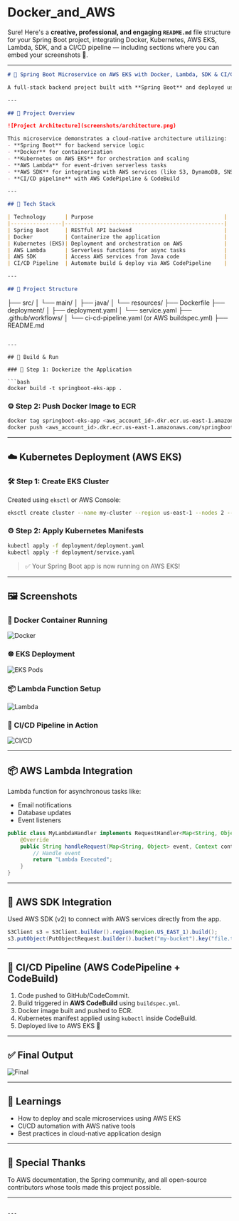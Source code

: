 # Docker_and_AWS
Sure! Here's a **creative, professional, and engaging `README.md`** file structure for your Spring Boot project, integrating Docker, Kubernetes, AWS EKS, Lambda, SDK, and a CI/CD pipeline — including sections where you can embed your screenshots 📸.

---

```markdown
# 🚀 Spring Boot Microservice on AWS EKS with Docker, Lambda, SDK & CI/CD

A full-stack backend project built with **Spring Boot** and deployed using **Docker**, **Kubernetes**, and **AWS EKS**, with integrated **AWS Lambda** for serverless functions, the **AWS SDK** for cloud service interaction, and a fully automated **CI/CD pipeline** for seamless deployments.

---

## 📸 Project Overview

![Project Architecture](screenshots/architecture.png)

This microservice demonstrates a cloud-native architecture utilizing:
- **Spring Boot** for backend service logic
- **Docker** for containerization
- **Kubernetes on AWS EKS** for orchestration and scaling
- **AWS Lambda** for event-driven serverless tasks
- **AWS SDK** for integrating with AWS services (like S3, DynamoDB, SNS, etc.)
- **CI/CD pipeline** with AWS CodePipeline & CodeBuild

---

## 🧰 Tech Stack

| Technology      | Purpose                                         |
|----------------|--------------------------------------------------|
| Spring Boot     | RESTful API backend                             |
| Docker          | Containerize the application                    |
| Kubernetes (EKS)| Deployment and orchestration on AWS             |
| AWS Lambda      | Serverless functions for async tasks            |
| AWS SDK         | Access AWS services from Java code              |
| CI/CD Pipeline  | Automate build & deploy via AWS CodePipeline    |

---

## 📁 Project Structure

```
├── src/
│   └── main/
│       ├── java/
│       └── resources/
├── Dockerfile
├── deployment/
│   ├── deployment.yaml
│   └── service.yaml
├── .github/workflows/
│   └── ci-cd-pipeline.yaml (or AWS buildspec.yml)
├── README.md
```

---

## 🔨 Build & Run

### 🐳 Step 1: Dockerize the Application

```bash
docker build -t springboot-eks-app .
```

### ⚙️ Step 2: Push Docker Image to ECR

```bash
docker tag springboot-eks-app <aws_account_id>.dkr.ecr.us-east-1.amazonaws.com/springboot-eks-app
docker push <aws_account_id>.dkr.ecr.us-east-1.amazonaws.com/springboot-eks-app
```

---

## ☁️ Kubernetes Deployment (AWS EKS)

### 🛠 Step 1: Create EKS Cluster

Created using `eksctl` or AWS Console:
```bash
eksctl create cluster --name my-cluster --region us-east-1 --nodes 2 --node-type t3.medium
```

### ⚙️ Step 2: Apply Kubernetes Manifests

```bash
kubectl apply -f deployment/deployment.yaml
kubectl apply -f deployment/service.yaml
```

> ✅ Your Spring Boot app is now running on AWS EKS!

---

## 🖼 Screenshots

### 🧱 Docker Container Running
![Docker](screenshots/docker.png)

### ☸️ EKS Deployment
![EKS Pods](screenshots/eks-pods.png)

### 📦 Lambda Function Setup
![Lambda](screenshots/lambda.png)

### 📂 CI/CD Pipeline in Action
![CI/CD](screenshots/cicd-pipeline.png)

---

## 📦 AWS Lambda Integration

Lambda function for asynchronous tasks like:
- Email notifications
- Database updates
- Event listeners

```java
public class MyLambdaHandler implements RequestHandler<Map<String, Object>, String> {
    @Override
    public String handleRequest(Map<String, Object> event, Context context) {
        // Handle event
        return "Lambda Executed";
    }
}
```

---

## 🔌 AWS SDK Integration

Used AWS SDK (v2) to connect with AWS services directly from the app.

```java
S3Client s3 = S3Client.builder().region(Region.US_EAST_1).build();
s3.putObject(PutObjectRequest.builder().bucket("my-bucket").key("file.txt").build(), Paths.get("file.txt"));
```

---

## 🚀 CI/CD Pipeline (AWS CodePipeline + CodeBuild)

1. Code pushed to GitHub/CodeCommit.
2. Build triggered in **AWS CodeBuild** using `buildspec.yml`.
3. Docker image built and pushed to ECR.
4. Kubernetes manifest applied using `kubectl` inside CodeBuild.
5. Deployed live to AWS EKS 🚀

---

## ✅ Final Output

![Final](screenshots/final-ui.png)

---

## 🧠 Learnings

- How to deploy and scale microservices using AWS EKS
- CI/CD automation with AWS native tools
- Best practices in cloud-native application design

---

## 🙌 Special Thanks

To AWS documentation, the Spring community, and all open-source contributors whose tools made this project possible.

---

```

---
